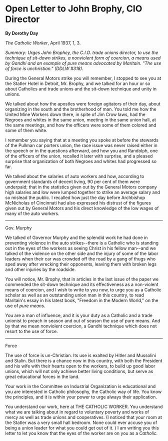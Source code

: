 Open Letter to John Brophy, CIO Director
========================================

**By Dorothy Day**

*The Catholic Worker*, April 1937, 1, 3.

*Summary: Urges John Brophey, the C.I.O. trade unions director, to use
the technique of sit-down strikes, a nonviolent form of coercion, a
means used by Gandhi and an example of pure means advocated by Maritain.
"The use of force is unchristian." (DDLW \#318).*

During the General Motors strike you will remember, I stopped to see you
at the Statler Hotel in Detroit, Mr. Brophy, and we talked for an hour
or so about Catholics and trade unions and the sit-down technique and
unity in unions.

We talked about how the apostles were foreign agitators of their day,
about organizing in the south and the brotherhood of man. You told me
how the United Mine Workers down there, in spite of Jim Crow laws, had
the Negroes and whites in the same union, meeting in the same union
hall, at the same meetings, and how the officers were some of them
colored and some of them white.

I remember you saying that at a meeting you spoke at before the stewards
of the Pullman car porters union, the race issue was never raised either
in the speech or in the questions afterward, and how you and Randolph,
one of the officers of the union, recalled it later with surprise, and a
pleased surprise that organization of both Negroes and whites had
progressed so far.

We talked about the salaries of auto workers and how, according to
government standards of decent living, 90 per cent of them were
underpaid; that in the statistics given out by the General Motors
company high salaries and low were lumped together to strike an average
salary and so mislead the public. I recalled how just the day before
Archbishop McNicholas of Cincinnati had also expressed his distrust of
the figures given out by General Motors and his direct knowledge of the
low wages of many of the auto workers.

****

Gov. Murphy

We talked of Governor Murphy and the splendid work he had done in
preventing violence in the auto strikes--there is a Catholic who is
standing out in the eyes of the workers as seeing Christ in his fellow
man--and we talked of the violence on the other side and the injury of
some of the labor leaders when their car was crowded off the road by a
gang of thugs who sped away after wrecking their opponents, leaving them
with broken legs and other injuries by the roadside.

You will notice, Mr. Brophy, that in articles in the last issue of the
paper we commended the sit-down technique and its effectiveness as a
non-violent means of coercion, and I wish to write to you now, to urge
you as a Catholic scholar as well as an outstanding union man in this
country, to read Maritain's essay in his latest book, "Freedom in the
Modern World," on the use of *pure means*.

You are a man of influence, and it is your duty as a Catholic and a
trade unionist to preach in season and out of season the use of pure
means. And by that we mean nonviolent coercion, a Gandhi technique which
does not resort to the use of force.

****

Force

The use of force is un-Christian. Its use is exalted by Hitler and
Mussolini and Stalin. But there is a chance now in this country, with
both the President and his wife with their hearts open to the workers,
to build up good labor unions, which will not only achieve better living
conditions, but serve as great educational forces in the land.

Your work in the Committee on Industrial Organization is educational and
you are interested in Catholic philosophy, the Catholic way of life. You
know the principles, and it is within your power to urge always their
application.

You understand our work, here at THE CATHOLIC WORKER. You understand
what we are talking about in regard to voluntary poverty and works of
mercy as well as trade unions and cooperatives. (I noticed that your
room at the Statler was a very small hall bedroom. None could ever
accuse you of being a union leader for what you could get out of it. ) I
am writing you this letter to let you know that the eyes of the worker
are on you as a *Catholic.*
